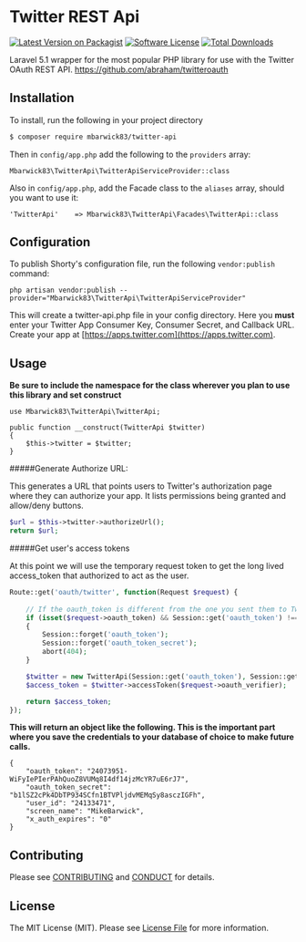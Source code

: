 # Twitter REST Api

[![Latest Version on Packagist][ico-version]][link-packagist]
[![Software License][ico-license]](LICENSE.md)
[![Total Downloads][ico-downloads]][link-downloads]

Laravel 5.1 wrapper for the most popular PHP library for use with the Twitter OAuth REST API. https://github.com/abraham/twitteroauth

## Installation

To install, run the following in your project directory

``` bash
$ composer require mbarwick83/twitter-api
```

Then in `config/app.php` add the following to the `providers` array:

```
Mbarwick83\TwitterApi\TwitterApiServiceProvider::class
```

Also in `config/app.php`, add the Facade class to the `aliases` array, should you want to use it:

```
'TwitterApi'    => Mbarwick83\TwitterApi\Facades\TwitterApi::class
```

## Configuration

To publish Shorty's configuration file, run the following `vendor:publish` command:

```
php artisan vendor:publish --provider="Mbarwick83\TwitterApi\TwitterApiServiceProvider"
```

This will create a twitter-api.php file in your config directory. Here you **must** enter your Twitter App Consumer Key, Consumer Secret, and Callback URL. Create your app at [https://apps.twitter.com](https://apps.twitter.com).

## Usage

**Be sure to include the namespace for the class wherever you plan to use this library and set construct**

```
use Mbarwick83\TwitterApi\TwitterApi;

public function __construct(TwitterApi $twitter)
{
    $this->twitter = $twitter;
}
```

#####Generate Authorize URL:

This generates a URL that points users to Twitter's authorization page where they can authorize your app. It lists permissions being granted and allow/deny buttons.

``` php
$url = $this->twitter->authorizeUrl();
return $url;
```

#####Get user's access tokens

At this point we will use the temporary request token to get the long lived access_token that authorized to act as the user.

``` php
Route::get('oauth/twitter', function(Request $request) {
    
    // If the oauth_token is different from the one you sent them to Twitter with, abort authorization
    if (isset($request->oauth_token) && Session::get('oauth_token') !== $request->oauth_token) 
    {
        Session::forget('oauth_token');
        Session::forget('oauth_token_secret');
        abort(404);
    }

    $twitter = new TwitterApi(Session::get('oauth_token'), Session::get('oauth_token_secret'));
    $access_token = $twitter->accessToken($request->oauth_verifier);

    return $access_token;
});
```

**This will return an object like the following. This is the important part where you save the credentials to your database of choice to make future calls.**

```
{
	"oauth_token": "24073951-WiFyIePIerPAhQuoZ8VUMq8I4df14jzMcYR7uE6rJ7",
	"oauth_token_secret": "b1lSZ2cPk4DbTP934SCfn1BTVPljdvMEMqSy8asczIGFh",
	"user_id": "24133471",
	"screen_name": "MikeBarwick",
	"x_auth_expires": "0"
}
```

## Contributing

Please see [CONTRIBUTING](CONTRIBUTING.md) and [CONDUCT](CONDUCT.md) for details.

## License

The MIT License (MIT). Please see [License File](LICENSE.md) for more information.

[ico-version]: https://img.shields.io/packagist/v/mbarwick83/twitter-api.svg?style=flat-square
[ico-license]: https://img.shields.io/badge/license-MIT-brightgreen.svg?style=flat-square
[ico-downloads]: https://img.shields.io/packagist/dt/mbarwick83/twitter-api.svg?style=flat-square

[link-packagist]: https://packagist.org/packages/mbarwick83/twitter-api
[link-downloads]: https://packagist.org/packages/mbarwick83/twitter-api
[link-author]: https://github.com/mbarwick83
[link-contributors]: ../../contributors

